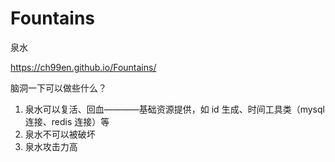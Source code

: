 # Fountains
泉水

https://ch99en.github.io/Fountains/

脑洞一下可以做些什么？
1. 泉水可以复活、回血————基础资源提供，如 id 生成、时间工具类（mysql 连接、redis 连接）等
2. 泉水不可以被破坏
3. 泉水攻击力高

